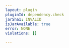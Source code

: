 ```yaml
---
layout: plugin
pluginId: dependency.check
jarSha1: INVALID
isJarAvailable: true
error: NONE
violations: []

---
```

